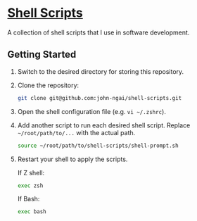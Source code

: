 # [Shell Scripts](https://github.com/john-ngai/shell-scripts)

A collection of shell scripts that I use in software development.

## Getting Started

1. Switch to the desired directory for storing this repository.

2. Clone the repository:

   ```sh
   git clone git@github.com:john-ngai/shell-scripts.git
   ```

3. Open the shell configuration file (e.g. `vi ~/.zshrc`).

4. Add another script to run each desired shell script. Replace `~/root/path/to/...` with the actual path.

   ```sh
   source ~/root/path/to/shell-scripts/shell-prompt.sh
   ```

5. Restart your shell to apply the scripts.

   If Z shell:

   ```sh
   exec zsh
   ```

   If Bash:

   ```sh
   exec bash
   ```
